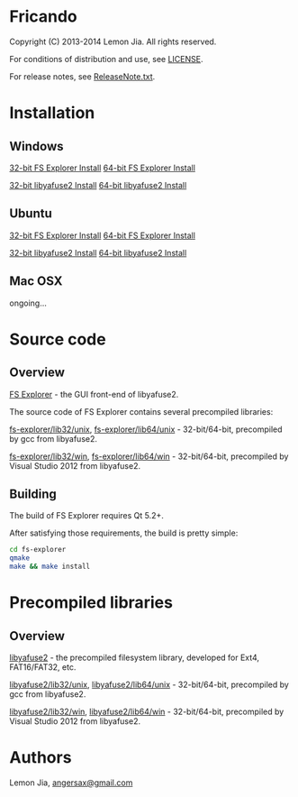Fricando
========

Copyright (C) 2013-2014 Lemon Jia. All rights reserved.

For conditions of distribution and use, see [LICENSE](https://github.com/lemonjia/Fricando/blob/master/LICENSE).

For release notes, see [ReleaseNote.txt](https://github.com/lemonjia/Fricando/releases).

# Installation

## Windows
[32-bit FS Explorer Install](https://github.com/lemonjia/Fricando/blob/master/fs-explorer/install-win32)
[64-bit FS Explorer Install](https://github.com/lemonjia/Fricando/blob/master/fs-explorer/install-win64)

[32-bit libyafuse2 Install](https://github.com/lemonjia/Fricando/blob/master/libyafuse2/install-win32)
[64-bit libyafuse2 Install](https://github.com/lemonjia/Fricando/blob/master/libyafuse2/install-win64)

## Ubuntu
[32-bit FS Explorer Install](https://github.com/lemonjia/Fricando/blob/master/fs-explorer/install-unix32)
[64-bit FS Explorer Install](https://github.com/lemonjia/Fricando/blob/master/fs-explorer/install-unix64)

[32-bit libyafuse2 Install](https://github.com/lemonjia/Fricando/blob/master/libyafuse2/install-unix32)
[64-bit libyafuse2 Install](https://github.com/lemonjia/Fricando/blob/master/libyafuse2/install-unix64)

## Mac OSX
ongoing...

# Source code

## Overview

[FS Explorer](https://github.com/lemonjia/Fricando/blob/master/fs-explorer) - the GUI front-end of libyafuse2.

The source code of FS Explorer contains several precompiled libraries:

[fs-explorer/lib32/unix](https://github.com/lemonjia/Fricando/blob/master/fs-explorer/lib32/unix), [fs-explorer/lib64/unix](https://github.com/lemonjia/Fricando/blob/master/fs-explorer/lib64/unix) - 32-bit/64-bit, precompiled by gcc from libyafuse2.

[fs-explorer/lib32/win](https://github.com/lemonjia/Fricando/blob/master/fs-explorer/lib32/win), [fs-explorer/lib64/win](https://github.com/lemonjia/Fricando/blob/master/fs-explorer/lib64/win) - 32-bit/64-bit, precompiled by Visual Studio 2012 from libyafuse2.

## Building

The build of FS Explorer requires Qt 5.2+.

After satisfying those requirements, the build is pretty simple:

```sh
cd fs-explorer
qmake
make && make install
```

# Precompiled libraries

## Overview

[libyafuse2](https://github.com/lemonjia/Fricando/blob/master/libyafuse2) - the precompiled filesystem library, developed for Ext4, FAT16/FAT32, etc.

[libyafuse2/lib32/unix](https://github.com/lemonjia/Fricando/blob/master/libyafuse2/lib32/unix), [libyafuse2/lib64/unix](https://github.com/lemonjia/Fricando/blob/master/libyafuse2/lib64/unix) - 32-bit/64-bit, precompiled by gcc from libyafuse2.

[libyafuse2/lib32/win](https://github.com/lemonjia/Fricando/blob/master/libyafuse2/lib32/win), [libyafuse2/lib64/win](https://github.com/lemonjia/Fricando/blob/master/libyafuse2/lib64/win) - 32-bit/64-bit, precompiled by Visual Studio 2012 from libyafuse2.

# Authors

Lemon Jia, angersax@gmail.com
